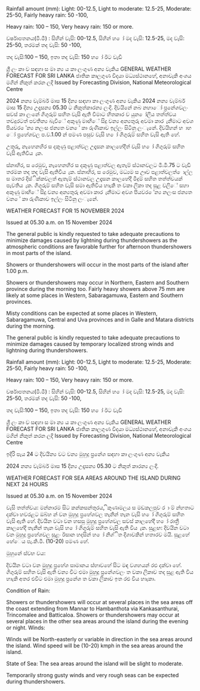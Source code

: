 Rainfall amount (mm): Light: 00-12.5, Light to moderate: 12.5-25, Moderate: 25-50, Fairly heavy rain: 50 -100,

Heavy rain: 100 – 150, Very heavy rain: 150 or more.

වර්ෂාපතනය(මි.මී) : සිහින් වැසි: 00-12.5, සිහින් හ ෝ මද වැසි: 12.5-25, මද වැසි: 25-50, තරමක් තද වැසි: 50 -100,

තද වැසි:100 – 150, ඉතා තද වැසි: 150 හ ෝ ඊට වැඩි

ශ්‍රී ලං කා ව සඳහා ස මා න්‍ය ය කා ලංගුණ අන්‍ය වැකිය GENERAL WEATHER FORECAST FOR SRI LANKA ජාතික කාලගුණ විදයා මධ්‍යස්ථානහේ, අනාවැකි අංශය මගින් නිකුත් කරන ලදි Issued by Forecasting Division, National Meteorological Centre

2024 නන්‍ය වැම්බර් මාස 15 දින්‍ය සඳහා කා ලංගුණ අන්‍ය වැකිය 2024 නන්‍ය වැම්බර් මාස 15 දින්‍ය උදෑසන්‍ය 05.30 ට නිකුත්කාරන්‍ය ලංදි. දිවයිනේ නබ නහාෝ ප්‍රනේශවලං සවස් කා ලංනේ ගිගුරුම් සහිත වැසි ඇති වීමාට හිතකාර ව යුන ෝලීය තත්ත්වය තවදුරටත් පවතින්‍ය බැවිේ අකුණු මාඟිේ සිදු වන්‍ය අන්‍යතුරු අවමා කාර ැනීමාට අවශ පියවර ේන්‍ය නලංස ජන්‍යත වන ේ කා රුණිකාව ඉල්ලං සිටිනු ලංැනේ. දිවයිහන් හ ාහ ෝ ප්‍රහේශවල ප.ව.1.00 න් පමණ පසුව වැසි හ ෝ ගිගුරුම් සහිත වැසි ඇති හේ.

උතුරු, නැහෙනහිර ස දකුණු පළාත්වල උදෑසන කාලහේදීත් වැසි හ ෝ ගිගුරුම් සහිත වැසි ඇතිවිය ැක.

ස්නාහිර, ස රෙමුව, නැහෙනහිර ස දකුණු පළාත්වල ඇතැම් ස්ථානවලට මි.මී.75 ට වැඩි තරමක තද තද වැසි ඇතිවිය ැක. ස්නාහිර, ස රෙමුව, මධ්‍යම ස ඌව පළාත්වලත් ොල්ල ස මාතර දිස්ික්කවලත් ඇතැම් ස්ථානවල උදෑසන කාලහේදී මීදුම් සහිත තත්ත්වයක් පැවතිය ැක. ගිගුරුම් සහිත වැසි සමා ඇතිවිය හාැකි ත වකා ලිකා තද සුළ වලිේ සහා අකුණු මාඟිේ සිදු වන්‍ය අන්‍යතුරු අවමා කාර ැනීමාට අවශ පියවර ේන්‍ය නලංස ජන්‍යත වන ේ කා රුණිකාව ඉල්ලං සිටිනු ලංැනේ.

WEATHER FORECAST FOR 15 NOVEMBER 2024

Issued at 05.30 a.m. on 15 November 2024

The general public is kindly requested to take adequate precautions to minimize damages caused by lightning during thundershowers as the atmospheric conditions are favorable further for afternoon thundershowers in most parts of the island.

Showers or thundershowers will occur in the most parts of the island after 1.00 p.m.

Showers or thundershowers may occur in Northern, Eastern and Southern province during the morning too. Fairly heavy showers above 75 mm are likely at some places in Western, Sabaragamuwa, Eastern and Southern provinces.

Misty conditions can be expected at some places in Western, Sabaragamuwa, Central and Uva provinces and in Galle and Matara districts during the morning.

The general public is kindly requested to take adequate precautions to minimize damages caused by temporary localized strong winds and lightning during thundershowers.

Rainfall amount (mm): Light: 00-12.5, Light to moderate: 12.5-25, Moderate: 25-50, Fairly heavy rain: 50 -100,

Heavy rain: 100 – 150, Very heavy rain: 150 or more.

වර්ෂාපතනය(මි.මී) : සිහින් වැසි: 00-12.5, සිහින් හ ෝ මද වැසි: 12.5-25, මද වැසි: 25-50, තරමක් තද වැසි: 50 -100,

තද වැසි:100 – 150, ඉතා තද වැසි: 150 හ ෝ ඊට වැඩි

ශ්‍රී ලං කා ව සඳහා ස මා න්‍ය ය කා ලංගුණ අන්‍ය වැකිය GENERAL WEATHER FORECAST FOR SRI LANKA ජාතික කාලගුණ විදයා මධ්‍යස්ථානහේ, අනාවැකි අංශය මගින් නිකුත් කරන ලදි Issued by Forecasting Division, National Meteorological Centre

ඉදිරි පැය 24 ට දිවයින්‍ය වට වන්‍ය මුහුදු ප්‍රනේශ සඳහා කා ලංගුණ අන්‍ය වැකිය

2024 නන්‍ය වැම්බර් මාස 15 දින්‍ය උදෑසන්‍ය 05.30 ට නිකුත් කාරන්‍ය ලංදි.

WEATHER FORECAST FOR SEA AREAS AROUND THE ISLAND DURING NEXT 24 HOURS

Issued at 05.30 a.m. on 15 November 2024

වැසි තත්ත්වය: මන්නාරම සිට කන්කසන්තුරය, ිකුණාමලය ස මඩකලපුව ර ා ම් න්හතාට දක්වා හවරළට ඔබ්හ න් වන මුහුදු ප්‍රහේශවල තැනින් තැන වැසි හ ෝ ගිගුරුම් සහිත වැසි ඇති හේ. දිවයින වටා වන හසසු මුහුදු ප්‍රහේශවල සවස් කාලහේදී හ ෝ රාත්‍රී කාලහේදී තැනින් තැන වැසි හ ෝ ගිගුරුම් සහිත වැසි ඇති විය ැක. සුළඟ: දිවයින වටා වන මුහුදු ප්‍රහේශවල සුළං ඊසාන හදසින් හ ෝ නිශ්ිත දිශාවකින් හතාරව මයි. සුළහේ හේෙය පැ.කි.මී. (10-20) පමණ හේ.

මුහුනේ ස්වභ වය:

දිවයින වටා වන මුහුදු ප්‍රහේශ සාමානය ස්භාවහේ සිට මඳ වශහයන් රළු දක්වා හේ. ගිගුරුම් සහිත වැසි ඇති වන්‍ය විට එමා මුහුදු ප්‍රනේශවලං ත වකා ලිකාව තද සුළ ඇති විය හාැකි අතර එවිට එමා මුහුදු ප්‍රනේශ ත වකා ලිකාව ඉත රළු විය හාැකා.

Condition of Rain:

Showers or thundershowers will occur at several places in the sea areas off the coast extending from Mannar to Hambanthota via Kankasanthurai, Trincomalee and Batticaloa. Showers or thundershowers may occur at several places in the other sea areas around the island during the evening or night. Winds:

Winds will be North-easterly or variable in direction in the sea areas around the island. Wind speed will be (10-20) kmph in the sea areas around the island.

State of Sea: The sea areas around the island will be slight to moderate.

Temporarily strong gusty winds and very rough seas can be expected during thundershowers.